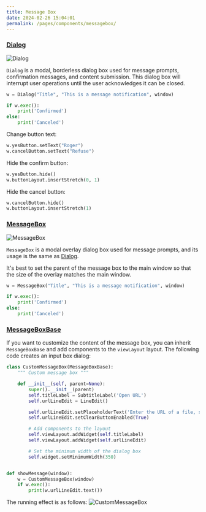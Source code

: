 ```yaml
---
title: Message Box
date: 2024-02-26 15:04:01
permalink: /pages/components/messagebox/
---
```


### [Dialog](https://pyqt-fluent-widgets.readthedocs.io/en/latest/autoapi/qfluentwidgets/components/dialog_box/dialog/index.html#qfluentwidgets.components.dialog_box.dialog.Dialog)


![Dialog](/img/components/messagebox/Dialog.png)

`Dialog` is a modal, borderless dialog box used for message prompts, confirmation messages, and content submission. This dialog box will interrupt user operations until the user acknowledges it can be closed.

```python
w = Dialog("Title", "This is a message notification", window)

if w.exec():
    print('Confirmed')
else:
    print('Canceled')
```

Change button text:

```python
w.yesButton.setText("Roger")
w.cancelButton.setText("Refuse")
```

Hide the confirm button:
```python
w.yesButton.hide()
w.buttonLayout.insertStretch(0, 1)
```

Hide the cancel button:
```python
w.cancelButton.hide()
w.buttonLayout.insertStretch(1)
```


### [MessageBox](https://pyqt-fluent-widgets.readthedocs.io/en/latest/autoapi/qfluentwidgets/components/dialog_box/dialog/index.html#qfluentwidgets.components.dialog_box.dialog.MessageBox)

![MessageBox](/img/components/messagebox/MessageBox.png)

`MessageBox` is a modal overlay dialog box used for message prompts, and its usage is the same as [Dialog](#dialog).

It's best to set the parent of the message box to the main window so that the size of the overlay matches the main window.

```python
w = MessageBox("Title", "This is a message notification", window)

if w.exec():
    print('Confirmed')
else:
    print('Canceled')
```


### [MessageBoxBase](https://pyqt-fluent-widgets.readthedocs.io/en/latest/autoapi/qfluentwidgets/components/dialog_box/message_box_base/index.html#qfluentwidgets.components.dialog_box.message_box_base.MessageBoxBase)

If you want to customize the content of the message box, you can inherit `MessageBoxBase` and add components to the `viewLayout` layout. The following code creates an input box dialog:

```python
class CustomMessageBox(MessageBoxBase):
    """ Custom message box """

    def __init__(self, parent=None):
        super().__init__(parent)
        self.titleLabel = SubtitleLabel('Open URL')
        self.urlLineEdit = LineEdit()

        self.urlLineEdit.setPlaceholderText('Enter the URL of a file, stream, or playlist')
        self.urlLineEdit.setClearButtonEnabled(True)

        # Add components to the layout
        self.viewLayout.addWidget(self.titleLabel)
        self.viewLayout.addWidget(self.urlLineEdit)

        # Set the minimum width of the dialog box
        self.widget.setMinimumWidth(350)


def showMessage(window):
    w = CustomMessageBox(window)
    if w.exec():
        print(w.urlLineEdit.text())
```

The running effect is as follows:
![CustomMessageBox](/img/components/messagebox/CustomMessageBox.png)